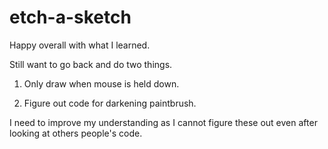 # etch-a-sketch

Happy overall with what I learned.

Still want to go back and do two things.

1. Only draw when mouse is held down.

2. Figure out code for darkening paintbrush.

I need to improve my understanding as I cannot figure these out even after looking at others people's code.